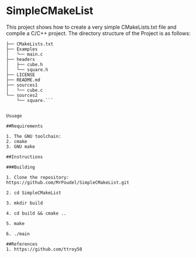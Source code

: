 # SimpleCMakeList
This project shows how to create a very simple CMakeLists.txt file and compile a C/C++ project.
The directory structure of the Project is as follows:

```SimpleCMakeList
├── CMakeLists.txt
├── Examples
│   └── main.c
├── headers
│   ├── cube.h
│   └── square.h
├── LICENSE
├── README.md
├── sources1
│   └── cube.c
└── sources2
    └── square.```


Usuage

##Requirements

1. The GNU toolchain: 
2. cmake
3. GNU make

##Instructions

###Building

1. Clone the repository: https://github.com/MrPoudel/SimpleCMakeList.git 

2. cd SimpleCMakeList

3. mkdir build

4. cd build && cmake ..

5. make

6. ./main

##References
1. https://github.com/ttroy50
